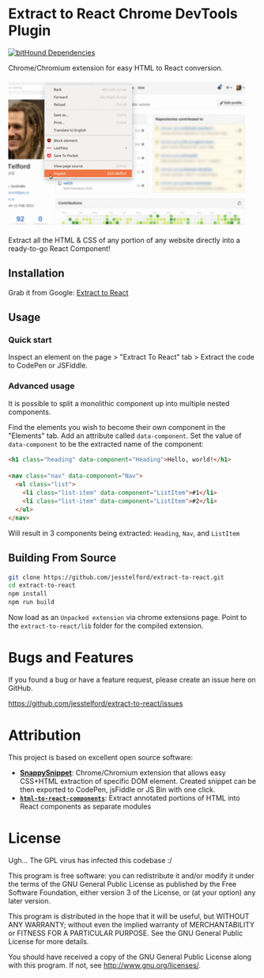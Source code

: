 # Extract to React Chrome DevTools Plugin

[![bitHound Dependencies](https://www.bithound.io/github/jesstelford/extract-to-react/badges/dependencies.svg)](https://www.bithound.io/github/jesstelford/extract-to-react/master/dependencies/npm)

Chrome/Chromium extension for easy HTML to React conversion.

![Usage](screenshots/usage.gif)

Extract all the HTML & CSS of any portion of any website directly into a
ready-to-go React Component!

## Installation

Grab it from Google: [Extract to React](https://chrome.google.com/webstore/detail/extract-to-react/fbdmadiknkkdfcgjdbmddklighibfomm?hl=en-US&gl=AU)

## Usage

### Quick start

Inspect an element on the page > "Extract To React" tab > Extract the code to
CodePen or JSFiddle.

### Advanced usage

It is possible to split a monolithic component up into multiple nested
components.

Find the elements you wish to become their own component in the "Elements" tab.
Add an attribute called `data-component`.  Set the value of `data-component` to
be the extracted name of the component:

```html
<h1 class="heading" data-component="Heading">Hello, world!</h1>

<nav class="nav" data-component="Nav">
  <ul class="list">
    <li class="list-item" data-component="ListItem">#1</li>
    <li class="list-item" data-component="ListItem">#2</li>
  </ul>
</nav>
```
        
Will result in 3 components being extracted: `Heading`, `Nav`, and `ListItem`

## Building From Source

```bash
git clone https://github.com/jesstelford/extract-to-react.git
cd extract-to-react
npm install
npm run build
```

Now load as an `Unpacked extension` via chrome extensions page. Point to the
`extract-to-react/lib` folder for the compiled extension.

# Bugs and Features

If you found a bug or have a feature request, please create an issue here on
GitHub.

https://github.com/jesstelford/extract-to-react/issues

# Attribution

This project is based on excellent open source software:

* **[SnappySnippet](https://github.com/kdzwinel/SnappySnippet/issues)**:
  Chrome/Chromium extension that allows easy CSS+HTML extraction of specific DOM
  element. Created snippet can be then exported to CodePen, jsFiddle or JS Bin
  with one click.
* **[`html-to-react-components`](https://roman01la.github.io/html-to-react-components/)**:
  Extract annotated portions of HTML into React components as separate modules

# License

Ugh... The GPL virus has infected this codebase :/

This program is free software: you can redistribute it and/or modify
it under the terms of the GNU General Public License as published by
the Free Software Foundation, either version 3 of the License, or
(at your option) any later version.

This program is distributed in the hope that it will be useful,
but WITHOUT ANY WARRANTY; without even the implied warranty of
MERCHANTABILITY or FITNESS FOR A PARTICULAR PURPOSE.  See the
GNU General Public License for more details.

You should have received a copy of the GNU General Public License
along with this program.  If not, see <http://www.gnu.org/licenses/>.
